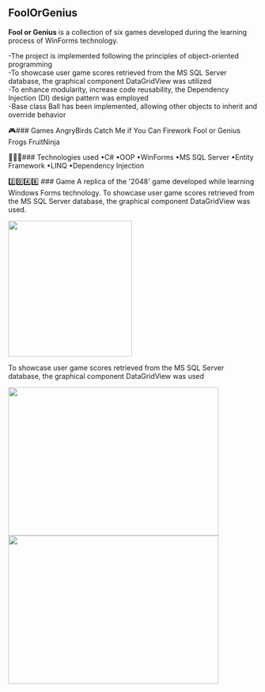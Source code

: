 ## FoolOrGenius
**Fool or Genius** is a collection of six games developed during the learning process of WinForms technology.

-The project is implemented following the principles of object-oriented programming  
-To showcase user game scores retrieved from the MS SQL Server database, the graphical component DataGridView was utilized  
-To enhance modularity, increase code reusability, the Dependency Injection (DI) design pattern was employed  
-Base class Ball has been implemented, allowing other objects to inherit and override behavior  

🎮### Games
AngryBirds
Catch Me if You Can
Firework
Fool or Genius
Frogs
FruitNinja

👩🏻‍💻### Technologies used
•C#
•OOP
•WinForms
•MS SQL Server
•Entity Framework
•LINQ
•Dependency Injection

2️⃣0️⃣4️⃣8️⃣ ### Game
A replica of the '2048' game developed while learning Windows Forms technology. To showcase user game scores retrieved from the MS SQL Server database, the graphical component DataGridView was used.

<img src="https://github.com/IakovlevaNatalia/FoolOrGenius/assets/69373349/e6284c1b-b147-441e-a4db-a880277d3fec" width="250" height="275"/>

To showcase user game scores retrieved from the MS SQL Server database, the graphical component DataGridView was used  

<img src="https://github.com/IakovlevaNatalia/FoolOrGenius/assets/69373349/5e5e042b-3a68-4755-a0ae-b60373da506a" width="425" height="300"/> <img src="https://github.com/IakovlevaNatalia/FoolOrGenius/assets/69373349/03bdba6e-7e76-43a2-8785-84a884dbfd9e" width="425" height="300"/>








